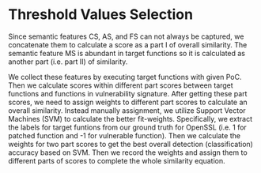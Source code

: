 # Threshold Values Selection
Since semantic features CS, AS, and FS can not always be captured, we concatenate them to calculate a score as a part I of overall similarity.
The semantic feature MS is abundant in target functions so it is calculated as another part (i.e. part II) of similarity.


We collect these features by executing target functions with given PoC.
Then we calculate scores within different part scores between target functions and functions in vulnerability signature.
After getting these part scores, we need to assign weights to different part scores to calculate an overall similarity.
Instead manually assignment, we utilize Support Vector Machines (SVM) to calculate the better fit-weights.
Specifically, we extract the labels for target funtions from our ground truth for OpenSSL (i.e. 1 for patched function and -1 for vulnerable function).
Then we calculate the weights for two part scores to get the best overall detection (classification) accuracy based on SVM.
Then we record the weights and assign them to different parts of scores to complete the whole similarity equation.
